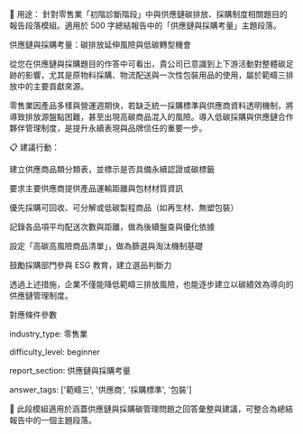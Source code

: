 🔖 用途： 針對零售業「初階診斷階段」中與供應鏈碳排放、採購制度相關題目的報告段落模組。適用於 500 字總結報告中的「供應鏈與採購考量」主題段落。

供應鏈與採購考量：碳排放延伸風險與低碳轉型機會

從您在供應鏈與採購題目的作答中可看出，貴公司已意識到上下游活動對整體碳足跡的影響，尤其是原物料採購、物流配送與一次性包裝用品的使用，屬於範疇三排放中的主要貢獻來源。

零售業因產品多樣與營運週期快，若缺乏統一採購標準與供應商資料透明機制，將導致排放源盤點困難，甚至出現高碳商品混入的風險。導入低碳採購與供應鏈合作夥伴管理制度，是提升永續表現與品牌信任的重要一步。

📋 建議行動：

建立供應商品類分類表，並標示是否具備永續認證或碳標籤

要求主要供應商提供產品運輸距離與包材材質資訊

優先採購可回收、可分解或低碳製程商品（如再生材、無塑包裝）

記錄各品項平均配送次數與距離，做為後續盤查與優化依據

設定「高碳高風險商品清單」，做為篩選與淘汰機制基礎

鼓勵採購部門參與 ESG 教育，建立選品判斷力

透過上述措施，企業不僅能降低範疇三排放風險，也能逐步建立以碳績效為導向的供應鏈管理制度。

對應條件參數

industry_type: 零售業

difficulty_level: beginner

report_section: 供應鏈與採購考量

answer_tags: ['範疇三', '供應商', '採購標準', '包裝']

📌 此段模組適用於涵蓋供應鏈與採購碳管理問題之回答彙整與建議，可整合為總結報告中的一個主題段落。

